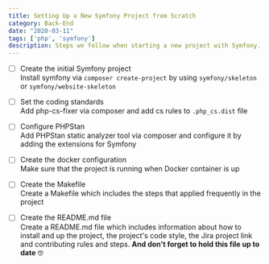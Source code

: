 ```yaml
---
title: Setting Up a New Symfony Project from Scratch
category: Back-End
date: "2020-03-11"
tags: ['php', 'symfony']
description: Steps we follow when starting a new project with Symfony. We recommend you to commit your changes in VCS you use after each step. Every To-do title can be a commit message for you.
---
```


- [ ] Create the initial Symfony project  
Install symfony via `composer create-project` by using `symfony/skeleton` or `symfony/website-skeleton`

- [ ] Set the coding standards  
Add php-cs-fixer via composer and add cs rules to `.php_cs.dist` file

- [ ] Configure PHPStan  
Add PHPStan static analyzer tool via composer and configure it by adding the extensions for Symfony

- [ ] Create the docker configuration  
Make sure that the project is running when Docker container is up

- [ ] Create the Makefile  
Create a Makefile which includes the steps that applied frequently in the project

- [ ] Create the README.md file  
Create a README.md file which includes information about how to install and up the project, the project's code style, the Jira project link and contributing rules and steps. **And don't forget to hold this file up to date** 🤓
